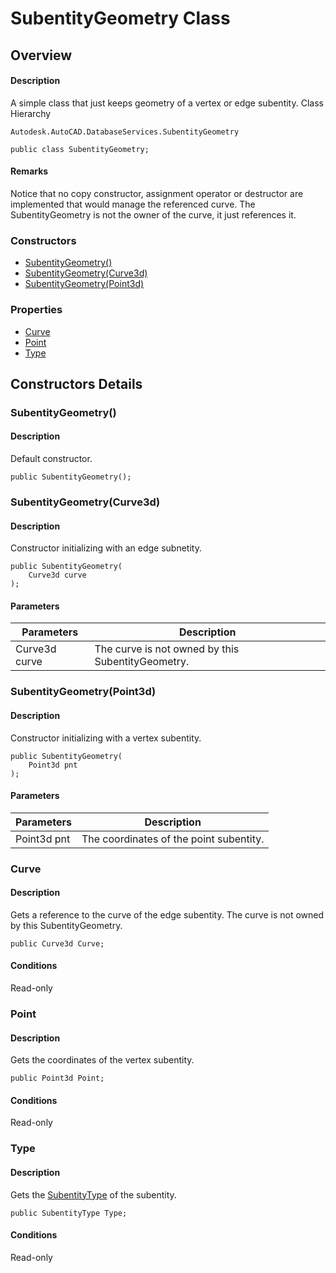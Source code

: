 # SubentityGeometry Class

## Overview

#### Description
A simple class that just keeps geometry of a vertex or edge subentity.
Class Hierarchy
```text
Autodesk.AutoCAD.DatabaseServices.SubentityGeometry
```

```text
public class SubentityGeometry;
```

#### Remarks
Notice that no copy constructor, assignment operator or destructor are implemented that would manage the referenced curve. The SubentityGeometry is not the owner of the curve, it just references it.
### Constructors

- [SubentityGeometry()](#subentitygeometry())
- [SubentityGeometry(Curve3d)](#subentitygeometry(curve3d))
- [SubentityGeometry(Point3d)](#subentitygeometry(point3d))

### Properties

- [Curve](#curve)
- [Point](#point)
- [Type](#type)


## Constructors Details

### SubentityGeometry()

#### Description
Default constructor.
```text
public SubentityGeometry();
```

### SubentityGeometry(Curve3d)

#### Description
Constructor initializing with an edge subnetity.
```text
public SubentityGeometry(
    Curve3d curve
);
```

#### Parameters

| Parameters | Description |
| --- | --- |
| Curve3d curve | The curve is not owned by this SubentityGeometry. |

### SubentityGeometry(Point3d)

#### Description
Constructor initializing with a vertex subentity.
```text
public SubentityGeometry(
    Point3d pnt
);
```

#### Parameters

| Parameters | Description |
| --- | --- |
| Point3d pnt | The coordinates of the point subentity. |

### Curve

#### Description
Gets a reference to the curve of the edge subentity. 
The curve is not owned by this SubentityGeometry.
```text
public Curve3d Curve;
```

#### Conditions
Read-only
### Point

#### Description
Gets the coordinates of the vertex subentity.
```text
public Point3d Point;
```

#### Conditions
Read-only
### Type

#### Description
Gets the [SubentityType](Autodesk_AutoCAD_DatabaseServices_SubentityType.md "SubentityType Enumeration") of the subentity.
```text
public SubentityType Type;
```

#### Conditions
Read-only